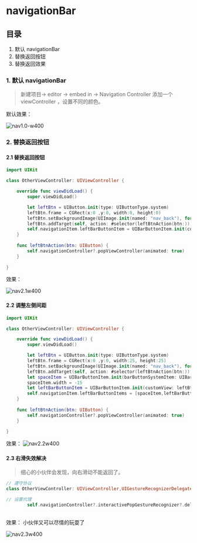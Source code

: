 # navigationBar

## 目录
1. 默认 navigationBar
2. 替换返回按钮
3. 替换返回效果

### 1. 默认 navigationBar
> 新建项目-> editor -> embed in -> Navigation Controller
> 添加一个 viewController  ，设置不同的颜色。

默认效果：

![nav1.0-w400](media/nav1.0.gif)

### 2. 替换返回按钮

#### 2.1 替换返回按钮

```swift
import UIKit

class OtherViewController: UIViewController {

    override func viewDidLoad() {
        super.viewDidLoad()

        let leftBtn = UIButton.init(type: UIButtonType.system)
        leftBtn.frame = CGRect(x:0 ,y:0, width:0, height:0)
        leftBtn.setBackgroundImage(UIImage.init(named: "nav_back"), for: UIControlState.normal)
        leftBtn.addTarget(self, action: #selector(leftBtnAction(btn:)), for: UIControlEvents.touchUpInside)
        self.navigationItem.leftBarButtonItem = UIBarButtonItem.init(customView: leftBtn)
    }
    
    func leftBtnAction(btn: UIButton) {
        self.navigationController?.popViewController(animated: true)
    }
    
}
```

效果：

![nav2.1w400](media/nav2.1.png)

#### 2.2 调整左侧间距

```swift
import UIKit

class OtherViewController: UIViewController {

    override func viewDidLoad() {
        super.viewDidLoad()

        let leftBtn = UIButton.init(type: UIButtonType.system)
        leftBtn.frame = CGRect(x:0 ,y:0, width:25, height:25)
        leftBtn.setBackgroundImage(UIImage.init(named: "nav_back"), for: UIControlState.normal)
        leftBtn.addTarget(self, action: #selector(leftBtnAction(btn:)), for: UIControlEvents.touchUpInside)
        let spaceItem = UIBarButtonItem.init(barButtonSystemItem: UIBarButtonSystemItem.fixedSpace, target: nil, action: nil)
        spaceItem.width = -15
        let leftBarButtonItem = UIBarButtonItem.init(customView: leftBtn)
        self.navigationItem.leftBarButtonItems = [spaceItem,leftBarButtonItem]
    }
    
    func leftBtnAction(btn: UIButton) {
        self.navigationController?.popViewController(animated: true)
    }
    
}
```

效果：
![nav2.2w400](media/nav2.2.png)

#### 2.3 右滑失效解决
> 细心的小伙伴会发现，向右滑动不能返回了。

```swift
// 遵守协议
class OtherViewController: UIViewController,UIGestureRecognizerDelegate {
```

```swift
// 设置代理
        self.navigationController?.interactivePopGestureRecognizer?.delegate = self;
        
```

效果： 小伙伴又可以尽情的玩耍了

![nav2.3w400](media/nav2.3.gif)

